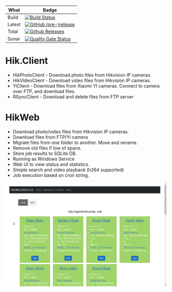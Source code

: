 | What | Badge|
| ---- | ---- |
| Build | [![Build Status](https://dev.azure.com/khmelovskyi/HikConsole/_apis/build/status/vov4uk.HikConsole?branchName=master)](https://dev.azure.com/khmelovskyi/HikConsole/_build/latest?definitionId=1&branchName=master)|
| Latest | [![GitHub (pre-)release](https://img.shields.io/github/v/release/vov4uk/HikConsole?include_prereleases)](https://github.com/vov4uk/HikConsole/releases)|
| Total| [![Github Releases](https://img.shields.io/github/downloads/vov4uk/HikConsole/total)](https://github.com/vov4uk/HikConsole/releases)|
| Sonar | [![Quality Gate Status](https://sonarcloud.io/api/project_badges/measure?project=vov4uk_HikConsole&metric=alert_status)](https://sonarcloud.io/summary/new_code?id=vov4uk_HikConsole)|

# Hik.Client
* HikPhotoClient - Download photo files from Hikvision IP cameras.
* HikVideoClient - Download video files from Hikvision IP cameras.
* YiClient - Download files from Xiaomi YI cameras. Connect to camera over FTP, and download files.
* RSyncClient - Download and delete files from FTP server

# HikWeb
* Download photo/video files from Hikvision IP cameras.
* Download files from FTP/Yi camera
* Migrate files from one folder to another. Move and rename.
* Remove old files if low of space.
* Store job results to SQLite DB.
* Running as Windows Service
* Web UI to view status and statistics.
* Simple search and video playback (h264 supported)
* Job execution based on cron string.

![Alt text](HikConsole.png?raw=true "Output example")

